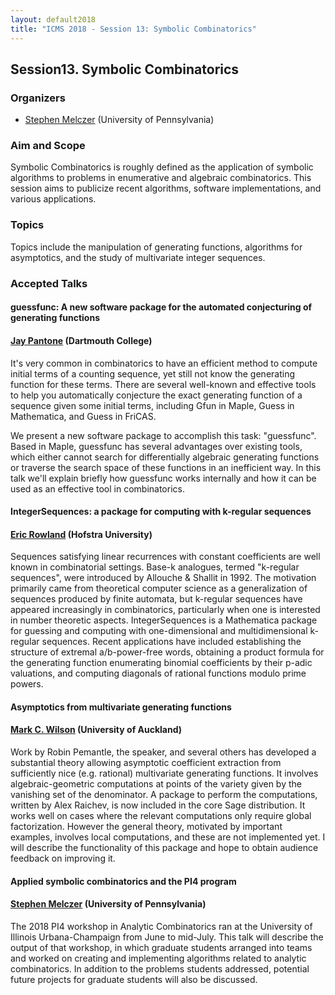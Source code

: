 ```yaml
---
layout: default2018
title: "ICMS 2018 - Session 13: Symbolic Combinatorics"
---
```

## Session13. Symbolic Combinatorics 

### Organizers

*   [Stephen Melczer](mailto:smelczer@sas.upenn.edu) (University of Pennsylvania)

### Aim and Scope

Symbolic Combinatorics is roughly defined as the application of symbolic algorithms to problems in enumerative and algebraic combinatorics.  This session aims to publicize recent algorithms, software implementations, and various applications.

### Topics

Topics include the manipulation of generating functions, algorithms for asymptotics, and the study of multivariate integer sequences.

### Accepted Talks

#### guessfunc: A new software package for the automated conjecturing of generating functions
#### [Jay Pantone](http://jaypantone.com/) (Dartmouth College)

It's very common in combinatorics to have an efficient method to compute initial terms of a counting sequence, yet still not know the generating function for these terms. There are several well-known and effective tools to help you automatically conjecture the exact generating function of a sequence given some initial terms, including Gfun in Maple, Guess in Mathematica, and Guess in FriCAS. 

We present a new software package to accomplish this task: "guessfunc". Based in Maple, guessfunc has several advantages over existing tools, which either cannot search for differentially algebraic generating functions or traverse the search space of these functions in an inefficient way. In this talk we'll explain briefly how guessfunc works internally and how it can be used as an effective tool in combinatorics.


#### IntegerSequences: a package for computing with k-regular sequences
#### [Eric Rowland](https://people.hofstra.edu/Eric_Rowland/) (Hofstra University)

Sequences satisfying linear recurrences with constant coefficients are well known in combinatorial settings.  Base-k analogues, termed "k-regular sequences", were introduced by Allouche & Shallit in 1992.  The motivation primarily came from theoretical computer science as a generalization of sequences produced by finite automata, but k-regular sequences have appeared increasingly in combinatorics, particularly when one is interested in number theoretic aspects.  IntegerSequences is a Mathematica package for guessing and computing with one-dimensional and multidimensional k-regular sequences.  Recent applications have included establishing the structure of extremal a/b-power-free words, obtaining a product formula for the generating function enumerating binomial coefficients by their p-adic valuations, and computing diagonals of rational functions modulo prime powers.


#### Asymptotics from multivariate generating functions
#### [Mark C. Wilson](https://www.cs.auckland.ac.nz/people/mc-wilson) (University of Auckland)

Work by Robin Pemantle, the speaker, and several others has developed a substantial theory allowing asymptotic coefficient extraction from sufficiently nice (e.g. rational) multivariate generating functions. It involves algebraic-geometric computations at points of the variety given by the vanishing set of the denominator. A package to perform the computations, written by Alex Raichev, is now included in the core Sage distribution. It works well on cases where the relevant computations only require global factorization. However the general theory, motivated by important examples, involves local computations, and these are not implemented yet. I will describe the functionality of this package and hope to obtain audience feedback on improving it.


#### Applied symbolic combinatorics and the PI4 program
#### [Stephen Melczer](https://www.math.upenn.edu/~smelczer/) (University of Pennsylvania)

The 2018 PI4 workshop in Analytic Combinatorics ran at the University of Illinois Urbana-Champaign from June to mid-July.  This talk will describe the output of that workshop, in which graduate students arranged into teams and worked on creating and implementing algorithms related to analytic combinatorics.  In addition to the problems students addressed, potential future projects for graduate students will also be discussed.

